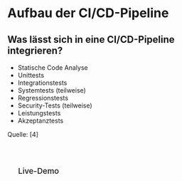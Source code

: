 # Aufbau der CI/CD-Pipeline

## Was lässt sich in eine CI/CD-Pipeline integrieren?

- Statische Code Analyse
- Unittests
- Integrationstests
- Systemtests (teilweise)
- Regressionstests
- Security-Tests (teilweise)
- Leistungstests
- Akzeptanztests

Quelle: \[4\]

<br />
<br />

<div class="nav-link action"><a style="display: inline-block;
    border-radius: 6px;
    padding: 0 20px;
    color: var(--c-bg);
    background-color: var(--c-brand);
    border: 2px solid var(--c-brand);
    transition: background-color 0.1s ease;padding: 0 24px;
    line-height: 52px;
    font-size: 1.1rem;
    font-weight: 500;
    text-decoration: none" href="https://github.com/Loehj/SoftwareQuality/pulls" target="_blank">Live-Demo</a></div>
